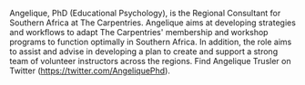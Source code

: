 Angelique, PhD (Educational Psychology), is the Regional Consultant for Southern Africa at The Carpentries. Angelique aims at developing strategies and workflows to adapt The Carpentries' membership and workshop programs to function optimally in Southern Africa. In addition, the role aims to assist and advise in developing a plan to create and support a strong team of volunteer instructors across the regions.
Find Angelique Trusler on Twitter (https://twitter.com/AngeliquePhd).

<!--
**elletjies/elletjies** is a ✨ _special_ ✨ repository because its `README.md` (this file) appears on your GitHub profile.

Here are some ideas to get you started:

- 🔭 I’m currently working on ...
- 🌱 I’m currently learning ...
- 👯 I’m looking to collaborate on ...
- 🤔 I’m looking for help with ...
- 💬 Ask me about ...
- 📫 How to reach me: ...
- 😄 Pronouns: ...
- ⚡ Fun fact: ...
-->
